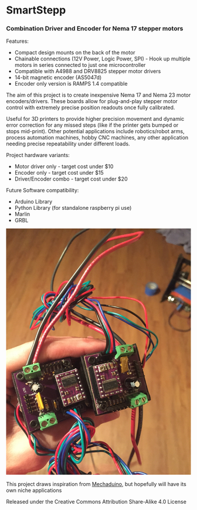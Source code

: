 # SmartStepp

### Combination Driver and Encoder for Nema 17 stepper motors
Features:

 * Compact design mounts on the back of the motor
 * Chainable connections (12V Power, Logic Power, SPI) - Hook up multiple motors in series connected to just one microcontroller
 * Compatible with A4988 and DRV8825 stepper motor drivers
 * 14-bit magnetic encoder (AS5047d)
 * Encoder only version is RAMPS 1.4 compatible 


The aim of this project is to create inexpensive Nema 17 and Nema 23 motor encoders/drivers. These boards allow for plug-and-play stepper motor control with extremely precise position readouts once fully calibrated. 

Useful for 3D printers to provide higher precision movement and dynamic error correction for any missed steps (like if the printer gets bumped or stops mid-print).
Other potential applications include robotics/robot arms, process automation machines, hobby CNC machines, any other application needing precise repeatability under different loads.

Project hardware variants:

 * Motor driver only - target cost under $10
 * Encoder only - target cost under $15
 * Driver/Encoder combo - target cost under $20

Future Software compatibility:

 * Arduino Library
 * Python Library (for standalone raspberry pi use)
 * Marlin 
 * GRBL
 
![Prototype](/Images/test1.JPG)

This project draws inspiration from [Mechaduino](https://github.com/jcchurch13/Mechaduino-Firmware/blob/master/README.md), but hopefully will have its own niche applications

Released under the Creative Commons Attribution Share-Alike 4.0 License

